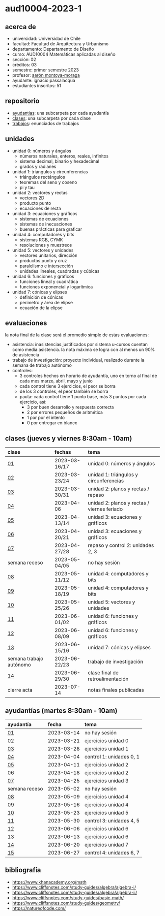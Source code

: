 # aud10004-2023-1

## acerca de

- universidad: Universidad de Chile
- facultad: Facultad de Arquitectura y Urbanismo
- departamento: Departamento de Diseño
- curso: AUD10004 Matemáticas aplicadas al diseño
- sección: 02
- créditos: 03
- semestre: primer semestre 2023
- profesor: [aarón montoya-moraga](https://montoyamoraga.io)
- ayudante: ignacio passalacqua
- estudiantes inscritos: 51

## repositorio

- [ayudantias](./ayudantias/): una subcarpeta por cada ayudantía
- [clases](./clases/): una subcarpeta por cada clase
- [trabajos](./trabajos/): enunciados de trabajos

## unidades

- unidad 0: números y ángulos
  - números naturales, enteros, reales, infinitos
  - sistema decimal, binario y hexadecimal
  - grados y radianes
- unidad 1: triángulos y circunferencias
  - triángulos rectángulos
  - teoremas del seno y coseno
  - pi y tau
- unidad 2: vectores y rectas
  - vectores 2D
  - producto punto
  - ecuaciones de recta
- unidad 3: ecuaciones y gráficos
  - sistemas de ecuaciones
  - sistemas de inecuaciones
  - buenas prácticas para graficar
- unidad 4: computadores y bits
  - sistemas RGB, CYMK
  - resoluciones y muestreos
- unidad 5: vectores y unidades
  - vectores unitarios, dirección
  - productos punto y cruz
  - paralelismo e intersección
  - unidades lineales, cuadradas y cúbicas
- unidad 6: funciones y gráficos
  - funciones lineal y cuadrática
  - funciones exponencial y logarítmica
- unidad 7: cónicas y elipses
  - definición de cónicas
  - perímetro y área de elipse
  - ecuación de la elipse

## evaluaciones

la nota final de la clase será el promedio simple de estas evaluaciones:

- asistencia: inasistencias justificados por sistema u-cursos cuentan como media asistencia. la nota máxima se logra con al menos un 90% de asistencia
- trabajo de investigación: proyecto individual, realizado durante la semana de trabajo autónomo
- controles:
  - 3 controles hechos en horario de ayudantía, uno en torno al final de cada mes marzo, abril, mayo y junio
  - cada control tiene 3 ejercicios, el peor se borra
  - de los 3 controles, el peor también se borra
  - pauta: cada control tiene 1 punto base, más 3 puntos por cada ejercicio, así:
    - 3 por buen desarrollo y respuesta correcta
    - 2 por errores pequeños de aritmética
    - 1 por por el intento
    - 0 por entregar en blanco

## clases (jueves y viernes 8:30am - 10am)

| clase                   | fechas        | tema                                        |
| :---------------------- | :------------ | :------------------------------------------ |
| [01](clases/clase-01/)  | 2023-03-16/17 | unidad 0: números y ángulos                 |
| [02](clases/clase-02/)  | 2023-03-23/24 | unidad 1: triángulos y circunferencias      |
| [03](clases/clase-03/)  | 2023-03-30/31 | unidad 2: planos y rectas / repaso          |
| [04](clases/clase-04/)  | 2023-04-06    | unidad 2: planos y rectas / viernes feriado |
| [05](clases/clase-05/)  | 2023-04-13/14 | unidad 3: ecuaciones y gráficos             |
| [06](clases/clase-06/)  | 2023-04-20/21 | unidad 3: ecuaciones y gráficos             |
| [07](clases/clase-07/)  | 2023-04-27/28 | repaso y control 2: unidades 2, 3           |
| semana receso           | 2023-05-04/05 | no hay sesión                               |
| [08](clases/clase-08/)  | 2023-05-11/12 | unidad 4: computadores y bits               |
| [09](clases/clase-09/)  | 2023-05-18/19 | unidad 4: computadores y bits               |
| [10](clases/clase-10/)  | 2023-05-25/26 | unidad 5: vectores y unidades               |
| [11](clases/clase-11/)  | 2023-06-01/02 | unidad 6: funciones y gráficos              |
| [12](clases/clase-12/)  | 2023-06-08/09 | unidad 6: funciones y gráficos              |
| [13](clases/clase-13/)  | 2023-06-15/16 | unidad 7: cónicas y elipses                 |
| semana trabajo autónomo | 2023-06-22/23 | trabajo de investigación                    |
| [14](clases/clase-14/)  | 2023-06-29/30 | clase final de retroalimentación            |
| cierre acta             | 2023-07-14    | notas finales publicadas                    |

## ayudantías (martes 8:30am - 10am)

| ayudantía                      | fecha      | tema                     |
| :----------------------------- | :--------- | :----------------------- |
| [01](ayudantias/ayudantia-01/) | 2023-03-14 | no hay sesión            |
| [02](ayudantias/ayudantia-02/) | 2023-03-21 | ejercicios unidad 0      |
| [03](ayudantias/ayudantia-03/) | 2023-03-28 | ejercicios unidad 1      |
| [04](ayudantias/ayudantia-04/) | 2023-04-04 | control 1: unidades 0, 1 |
| [05](ayudantias/ayudantia-05/) | 2023-04-11 | ejercicios unidad 2      |
| [06](ayudantias/ayudantia-06/) | 2023-04-18 | ejercicios unidad 2      |
| [07](ayudantias/ayudantia-07/) | 2023-04-25 | ejercicios unidad 3      |
| semana receso                  | 2023-05-02 | no hay sesión            |
| [08](ayudantias/ayudantia-08/) | 2023-05-09 | ejercicios unidad 4      |
| [09](ayudantias/ayudantia-09/) | 2023-05-16 | ejercicios unidad 4      |
| [10](ayudantias/ayudantia-10/) | 2023-05-23 | ejercicios unidad 5      |
| [11](ayudantias/ayudantia-11/) | 2023-05-30 | control 3: unidades 4, 5 |
| [12](ayudantias/ayudantia-12/) | 2023-06-06 | ejercicios unidad 6      |
| [13](ayudantias/ayudantia-13/) | 2023-06-13 | ejercicios unidad 6      |
| [14](ayudantias/ayudantia-14/) | 2023-06-20 | ejercicios unidad 7      |
| [15](ayudantias/ayudantia-15/) | 2023-06-27 | control 4: unidades 6, 7 |

## bibliografía

- https://www.khanacademy.org/math
- https://www.cliffsnotes.com/study-guides/algebra/algebra-i/
- https://www.cliffsnotes.com/study-guides/algebra/algebra-ii/
- https://www.cliffsnotes.com/study-guides/basic-math/
- https://www.cliffsnotes.com/study-guides/geometry/
- https://natureofcode.com/
